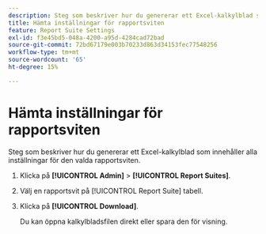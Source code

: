 ```yaml
---
description: Steg som beskriver hur du genererar ett Excel-kalkylblad som innehåller alla inställningar för den valda rapportsviten.
title: Hämta inställningar för rapportsviten
feature: Report Suite Settings
exl-id: f3e45bd5-048a-4200-a95d-4284cad72bad
source-git-commit: 72bd67179e003b70233d863d34153fec77548256
workflow-type: tm+mt
source-wordcount: '65'
ht-degree: 15%

---
```


# Hämta inställningar för rapportsviten

Steg som beskriver hur du genererar ett Excel-kalkylblad som innehåller alla inställningar för den valda rapportsviten.

1. Klicka på **[!UICONTROL Admin]** > **[!UICONTROL Report Suites]**.
1. Välj en rapportsvit på [!UICONTROL Report Suite] tabell.
1. Klicka på **[!UICONTROL Download]**.

   Du kan öppna kalkylbladsfilen direkt eller spara den för visning.
